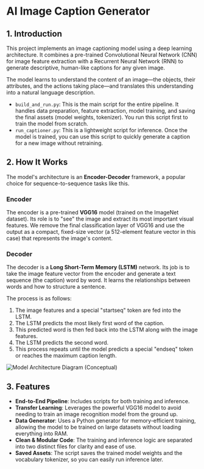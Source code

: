 # AI Image Caption Generator

## 1. Introduction

This project implements an image captioning model using a deep learning architecture. It combines a pre-trained Convolutional Neural Network (CNN) for image feature extraction with a Recurrent Neural Network (RNN) to generate descriptive, human-like captions for any given image.

The model learns to understand the content of an image—the objects, their attributes, and the actions taking place—and translates this understanding into a natural language description.

-   `build_and_run.py`: This is the main script for the entire pipeline. It handles data preparation, feature extraction, model training, and saving the final assets (model weights, tokenizer). You run this script first to train the model from scratch.
-   `run_captioner.py`: This is a lightweight script for inference. Once the model is trained, you can use this script to quickly generate a caption for a new image without retraining.

## 2. How It Works

The model's architecture is an **Encoder-Decoder** framework, a popular choice for sequence-to-sequence tasks like this.

### Encoder
The encoder is a pre-trained **VGG16** model (trained on the ImageNet dataset). Its role is to "see" the image and extract its most important visual features. We remove the final classification layer of VGG16 and use the output as a compact, fixed-size vector (a 512-element feature vector in this case) that represents the image's content.

### Decoder
The decoder is a **Long Short-Term Memory (LSTM)** network. Its job is to take the image feature vector from the encoder and generate a text sequence (the caption) word by word. It learns the relationships between words and how to structure a sentence.

The process is as follows:
1.  The image features and a special "startseq" token are fed into the LSTM.
2.  The LSTM predicts the most likely first word of the caption.
3.  This predicted word is then fed back into the LSTM along with the image features.
4.  The LSTM predicts the second word.
5.  This process repeats until the model predicts a special "endseq" token or reaches the maximum caption length.

![Model Architecture Diagram (Conceptual)](https://i.imgur.com/2v3gKk3.png)

## 3. Features

-   **End-to-End Pipeline**: Includes scripts for both training and inference.
-   **Transfer Learning**: Leverages the powerful VGG16 model to avoid needing to train an image recognition model from the ground up.
-   **Data Generator**: Uses a Python generator for memory-efficient training, allowing the model to be trained on large datasets without loading everything into RAM.
-   **Clean & Modular Code**: The training and inference logic are separated into two distinct files for clarity and ease of use.
-   **Saved Assets**: The script saves the trained model weights and the vocabulary tokenizer, so you can easily run inference later.

